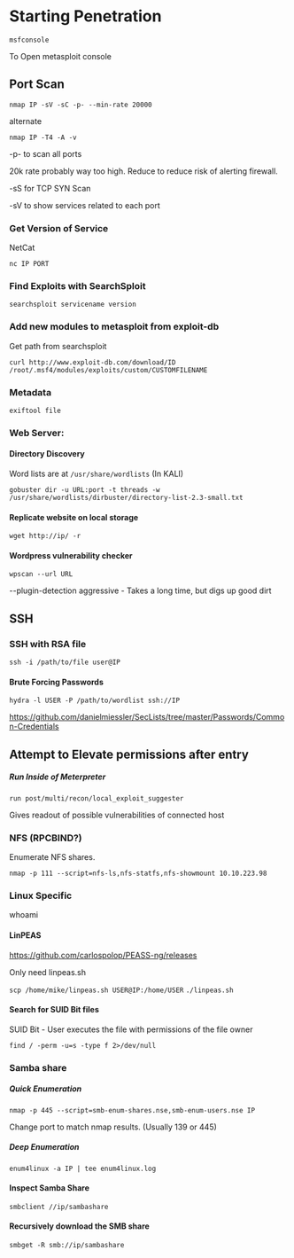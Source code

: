 # Starting Penetration

```msfconsole```

To Open metasploit console

## Port Scan

```nmap IP -sV -sC -p- --min-rate 20000```

alternate

```nmap IP -T4 -A -v```

-p- to scan all ports

20k rate probably way too high. Reduce to reduce risk of alerting firewall.

-sS for TCP SYN Scan

-sV to show services related to each port


### Get Version of Service

NetCat

```nc IP PORT```


### Find Exploits with SearchSploit

```searchsploit servicename version```

### Add new modules to metasploit from exploit-db

Get path from searchsploit

```curl http://www.exploit-db.com/download/ID  /root/.msf4/modules/exploits/custom/CUSTOMFILENAME```



### Metadata

```exiftool file```

### Web Server:


#### Directory Discovery

Word lists are at `/usr/share/wordlists` (In KALI)

```gobuster dir -u URL:port -t threads -w /usr/share/wordlists/dirbuster/directory-list-2.3-small.txt```

#### Replicate website on local storage

```wget http://ip/ -r```

#### Wordpress vulnerability checker

```wpscan --url URL```

--plugin-detection aggressive    -   Takes a long time, but digs up good dirt


## SSH

### SSH with RSA file

```ssh -i /path/to/file user@IP```


#### Brute Forcing Passwords

```hydra -l USER -P /path/to/wordlist ssh://IP```

https://github.com/danielmiessler/SecLists/tree/master/Passwords/Common-Credentials






## Attempt to Elevate permissions after entry

##### Run Inside of Meterpreter

```run post/multi/recon/local_exploit_suggester```

Gives readout of possible vulnerabilities of connected host

### NFS (RPCBIND?)

Enumerate NFS shares.

```nmap -p 111 --script=nfs-ls,nfs-statfs,nfs-showmount 10.10.223.98```



### Linux Specific

whoami

#### LinPEAS

https://github.com/carlospolop/PEASS-ng/releases

Only need linpeas.sh

```scp /home/mike/linpeas.sh USER@IP:/home/USER```
```./linpeas.sh```

#### Search for SUID Bit files

SUID Bit - User executes the file with permissions of the file owner

```find / -perm -u=s -type f 2>/dev/null```



### Samba share

##### Quick Enumeration

```nmap -p 445 --script=smb-enum-shares.nse,smb-enum-users.nse IP```

Change port to match nmap results. (Usually 139 or 445)

##### Deep Enumeration

```enum4linux -a IP | tee enum4linux.log```


#### Inspect Samba Share

```smbclient //ip/sambashare```


#### Recursively download the SMB share

```smbget -R smb://ip/sambashare```

